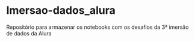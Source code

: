 # Imersao-dados_alura
Repositório para armazenar os notebooks com os desafios da 3ª imersão de dados da Alura

